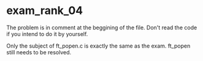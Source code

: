 # exam_rank_04

The problem is in comment at the beggining of the file. Don't read the code if you intend to do it by yourself.

Only the subject of ft_popen.c is exactly the same as the exam.
ft_popen still needs to be resolved.
